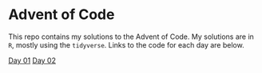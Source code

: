 # Advent of Code

This repo contains my solutions to the Advent of Code. My solutions are in `R`, mostly using the `tidyverse`. Links to the code for each day are below.

[Day 01](2022/Day01.md)
[Day 02](2022/Day02.md)
